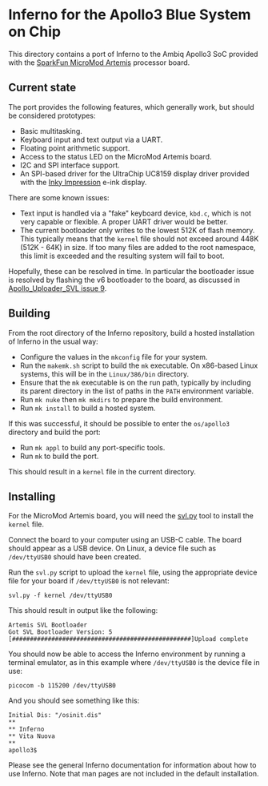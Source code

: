 # Inferno for the Apollo3 Blue System on Chip

This directory contains a port of Inferno to the Ambiq Apollo3 SoC provided
with the [SparkFun MicroMod Artemis](https://www.sparkfun.com/products/16401)
processor board.

## Current state

The port provides the following features, which generally work, but should be
considered prototypes:

* Basic multitasking.
* Keyboard input and text output via a UART.
* Floating point arithmetic support.
* Access to the status LED on the MicroMod Artemis board.
* I2C and SPI interface support.
* An SPI-based driver for the UltraChip UC8159 display driver provided with
  the [Inky Impression](https://shop.pimoroni.com/products/inky-impression-4?variant=39599238807635)
  e-ink display.

There are some known issues:

* Text input is handled via a "fake" keyboard device, `kbd.c`, which is not
  very capable or flexible. A proper UART driver would be better.
* The current bootloader only writes to the lowest 512K of flash memory.
  This typically means that the `kernel` file should not exceed around 448K
  (512K - 64K) in size. If too many files are added to the root namespace,
  this limit is exceeded and the resulting system will fail to boot.

Hopefully, these can be resolved in time. In particular the bootloader issue
is resolved by flashing the v6 bootloader to the board, as discussed in
[Apollo_Uploader_SVL issue 9](https://github.com/sparkfun/Apollo3_Uploader_SVL/issues/9).

## Building

From the root directory of the Inferno repository, build a hosted installation
of Inferno in the usual way:

* Configure the values in the `mkconfig` file for your system.
* Run the `makemk.sh` script to build the `mk` executable. On x86-based Linux
  systems, this will be in the `Linux/386/bin` directory.
* Ensure that the `mk` executable is on the run path, typically by including
  its parent directory in the list of paths in the `PATH` environment variable.
* Run `mk nuke` then `mk mkdirs` to prepare the build environment.
* Run `mk install` to build a hosted system.

If this was successful, it should be possible to enter the `os/apollo3`
directory and build the port:

* Run `mk appl` to build any port-specific tools.
* Run `mk` to build the port.

This should result in a `kernel` file in the current directory.

## Installing

For the MicroMod Artemis board, you will need the
[svl.py](https://raw.githubusercontent.com/sparkfun/Apollo3_Uploader_SVL/main/svl.py)
tool to install the `kernel` file.

Connect the board to your computer using an USB-C cable. The board should
appear as a USB device. On Linux, a device file such as `/dev/ttyUSB0` should
have been created.

Run the `svl.py` script to upload the `kernel` file, using the appropriate
device file for your board if `/dev/ttyUSB0` is not relevant:

    svl.py -f kernel /dev/ttyUSB0

This should result in output like the following:

    Artemis SVL Bootloader
    Got SVL Bootloader Version: 5
    [##################################################]Upload complete

You should now be able to access the Inferno environment by running a terminal
emulator, as in this example where `/dev/ttyUSB0` is the device file in use:

    picocom -b 115200 /dev/ttyUSB0

And you should see something like this:

    Initial Dis: "/osinit.dis"
    **
    ** Inferno
    ** Vita Nuova
    **
    apollo3$

Please see the general Inferno documentation for information about how to use
Inferno. Note that man pages are not included in the default installation.
